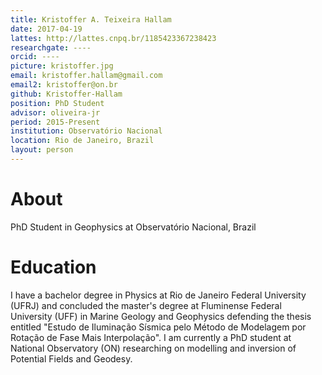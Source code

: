 ```yaml
---
title: Kristoffer A. Teixeira Hallam
date: 2017-04-19
lattes: http://lattes.cnpq.br/1185423367238423
researchgate: ----
orcid: ----
picture: kristoffer.jpg
email: kristoffer.hallam@gmail.com
email2: kristoffer@on.br
github: Kristoffer-Hallam
position: PhD Student
advisor: oliveira-jr
period: 2015-Present
institution: Observatório Nacional
location: Rio de Janeiro, Brazil
layout: person
---
```


# About

PhD Student in Geophysics at Observatório Nacional, Brazil

# Education

I have a bachelor degree in Physics at Rio de Janeiro Federal University (UFRJ)
and concluded the master's degree at Fluminense Federal University (UFF) in
Marine Geology and Geophysics defending the thesis entitled "Estudo de
Iluminação Sísmica pelo Método de Modelagem por Rotação de Fase Mais
Interpolação". I am currently a PhD student at National Observatory (ON)
researching on modelling and inversion of Potential Fields and Geodesy.


